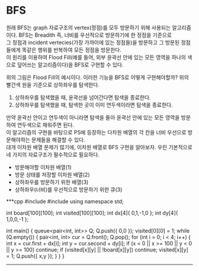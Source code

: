 # BFS    
원래 BFS는 graph 자료구조의 vertex(정점)를 모두 방문하기 위해 사용되는 알고리즘이다. BFS는 Breadith 즉, 너비를 우선적으로 방문하기에 한 정점을 기준으로    
그 정점과 incident vertecies(가장 가까이에 있는 정점들)을 방문하고 그 방문된 정점들에게 똑같은 행위를 반복하여 모든 정점을 방문한다.       
이 원리를 이용하여 Flood Fill(예를 들어, 외부 윤곽선 안에 있는 모든 영역을 하나의 색으로 덮어쓰는 알고리즘이다)을 BFS로 구현할 수 있다.     

위의 그림은 Flood Fill의 예시이다. 이러한 기능을 BFS로 어떻게 구현해야할까? 위의 빨간색 원을 기준으로 상하좌우를 탐색한다. 
1. 상하좌우를 탐색했을 때, 윤곽선을 넘어간다면 탐색을 종료한다.
2. 상하좌우를 탐색했을 때, 탐색한 곳이 이미 연두색이라면 탐색을 종료한다.     
    
만약 윤곽선 안이고 연두색이 아니라면 탐색을 돌아 윤곽선 안에 있는 모든 영역을 방문하여 연두색으로 채워주면 된다.    
이 알고리즘의 구현을 바탕으로 PS에 등장하는 다차원 배열의 각 칸을 너비 우선으로 방문해야하는 문제들을 해결할 수 있다.    
대개 이차원 배열 문제가 많기에, 이차원 배열로 BFS 구현을 알아보자. 
우린 기본적으로 네 가지의 자료구조가 필수적으로 필요하다.
* 방문해야할 이차원 배열(1)    
* 방문 상태를 저장할 이차원 배열(2)    
* 상하좌우를 방문하기 위한 배열(3)    
* 상하좌우(너비)를 우선적으로 방문하기 위한 큐(3)     
    
***cpp
#include <queue>
#include <utility>
using namespace std;

int board[100][100];
int visited[100][100];
int dx[4]{ 0,1,-1,0 };
int dy[4]{ 1,0,0,-1 };

int main() {
	queue<pair<int, int>> Q;
	Q.push({ 0,0 });
	visited[0][0] = 1;
	while (Q.empty()) {
		pair<int, int> cur = Q.front(); Q.pop();
		for (int i = 0; i < 4; i++) {
			int x = cur.first + dx[i];
			int y = cur.second + dy[i];
			if (x < 0 || x >= 100 || y < 0 || y >= 100) continue;
			if (visited[x][y] || !board[x][y]) continue;
			visited[x][y] = 1;
			Q.push({ x,y });
		}
	}
}
***
